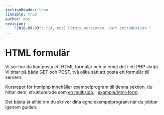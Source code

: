 ```yaml
---
sectionHeader: true
linkable: true
author: mos
revision:
    "2018-09-03": "(A, mos) Första versionen, kort introduktion."
...
```

HTML formulär
=======================

Vi ser hur du kan posta ett HTML formulär och ta emot det i ett PHP skript. Vi tittar på både GET och POST, två olika sätt att posta ett formulär till servern.

Kursrepot för htmlphp innehåller exempelprogram till denna sektion, du hittar dem, strukturerade som [en multisida](kunskap/bygg-en-multisida-med-php-v2), i [example/html-form](https://github.com/dbwebb-se/htmlphp/tree/master/example/form).

Det bästa är alltid om du skriver dina egna exempelprogram när du jobbar igenom guiden.
